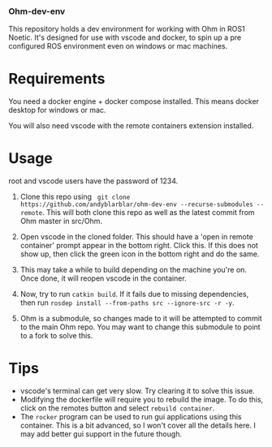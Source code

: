 ### Ohm-dev-env

This repository holds a dev environment for working with Ohm in ROS1 Noetic. It's designed for use with vscode and docker, to spin up a pre configured ROS
environment even on windows or mac machines.

# Requirements 

You need a docker engine + docker compose installed. This means docker desktop for windows or mac. 

You will also need vscode with the remote containers extension installed.

# Usage

root and vscode users have the password of 1234.

1. Clone this repo using ``` git clone https://github.com/andyblarblar/ohm-dev-env --recurse-submodules --remote```. This will both clone this repo as well as the latest commit from Ohm master in src/Ohm.

2. Open vscode in the cloned folder. This should have a 'open in remote container' prompt appear in the bottom right. Click this. If this does not show up, then click the green icon in the bottom right and do the same.

3. This may take a while to build depending on the machine you're on. Once done, it will reopen vscode in the container.

4. Now, try to run ``` catkin build ```. If it fails due to missing dependencies, then run `rosdep install --from-paths src --ignore-src -r -y`. 

5. Ohm is a submodule, so changes made to it will be attempted to commit to the main Ohm repo. You may want to change this submodule to point to a fork to solve this.

# Tips

- vscode's terminal can get very slow. Try clearing it to solve this issue.
- Modifying the dockerfile will require you to rebuild the image. To do this, click on the remotes button and select `rebuild container`.
- The `rocker` program can be used to run gui applications using this container. This is a bit advanced, so I won't cover all the details here. I may add better gui support in the future though.
